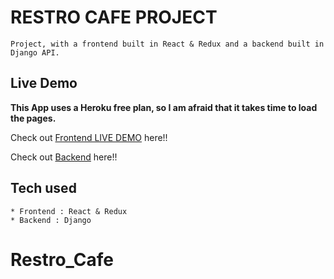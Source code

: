 # RESTRO CAFE PROJECT 

```
Project, with a frontend built in React & Redux and a backend built in Django API.
```

## Live Demo

**This App uses a Heroku free plan, so I am afraid that it takes time to load the pages.**

Check out [Frontend LIVE DEMO]() here!!

Check out [Backend]() here!!

## Tech used

```
* Frontend : React & Redux
* Backend : Django
```
# Restro_Cafe
